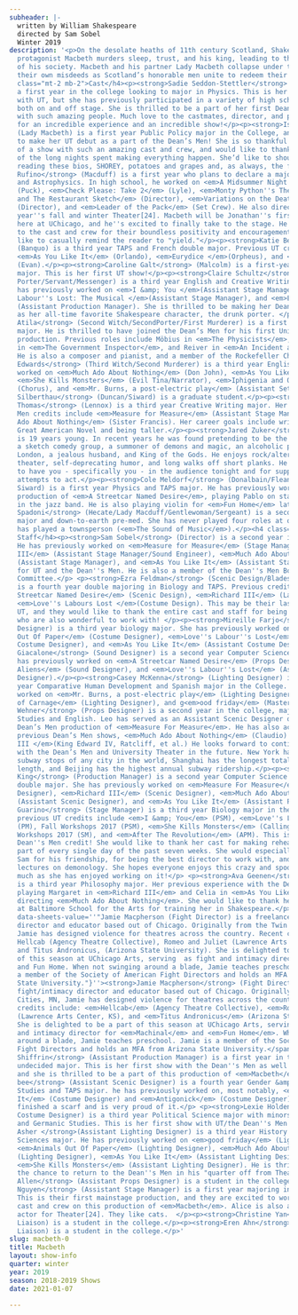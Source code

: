 ```yaml
---
subheader: |-
  written by William Shakespeare
  directed by Sam Sobel
  Winter 2019
description: '<p>On the desolate heaths of 11th century Scotland, Shakespeare’s unrelenting
  protagonist Macbeth murders sleep, trust, and his king, leading to the fracturing
  of his society. Macbeth and his partner Lady Macbeth collapse under the weight of
  their own misdeeds as Scotland’s honorable men unite to redeem their country.</p><h4
  class="mt-2 mb-2">Cast</h4><p><strong>Sadie Seddon-Stettler</strong> (Macbeth) is
  a first year in the college looking to major in Physics. This is her first show
  with UT, but she has previously participated in a variety of high school productions,
  both on and off stage. She is thrilled to be a part of her first Dean''s Men production
  with such amazing people. Much love to the castmates, director, and production crew
  for an incredible experience and an incredible show!</p><p><strong>Isabella Hurtado</strong>
  (Lady Macbeth) is a first year Public Policy major in the College, and is excited
  to make her UT debut as a part of the Dean’s Men! She is so thankful to be part
  of a show with such an amazing cast and crew, and would like to thank Sam for all
  of the long nights spent making everything happen. She’d like to shoutout anyone
  reading these bios, SHOREY, potatoes and grapes and, as always, the fambam. </p><p><strong>Jonathan
  Rufino</strong> (Macduff) is a first year who plans to declare a major in Astronomy
  and Astrophysics. In high school, he worked on <em>A Midsummer Night''s Dream</em>
  (Puck), <em>Check Please: Take 2</em> (Lyle), <em>Monty Python''s The Four Yorkshiremen
  and The Restaurant Sketch</em> (Director), <em>Variations on the Death of Trotsky</em>
  (Director), and <em>Leader of the Pack</em> (Set Crew). He also directed for this
  year''s fall and winter Theater[24]. Macbeth will be Jonathan''s first time acting
  here at UChicago, and he''s excited to finally take to the stage. He''s grateful
  to the cast and crew for their boundless positivity and encouragement, and would
  like to casually remind the reader to "yield."</p><p><strong>Katie Bevil</strong>
  (Banquo) is a third year TAPS and French double major. Previous UT credits include
  <em>As You Like It</em> (Orlando), <em>Eurydice </em>(Orpheus), and <em>The Aliens</em>
  (Evan).</p><p><strong>Caroline Galt</strong> (Malcolm) is a first-year of undecided
  major. This is her first UT show!</p><p><strong>Claire Schultz</strong> (First Witch/First
  Porter/Servant/Messenger) is a third year English and Creative Writing major. She
  has previously worked on <em>I &amp; You </em>(Assistant Stage Manager), <em>Love''s
  Labour''s Lost: The Musical </em>(Assistant Stage Manager), and <em>Eurydice</em>
  (Assistant Production Manager). She is thrilled to be making her Dean''s Men debut
  as her all-time favorite Shakespeare character, the drunk porter. </p><p><strong>Ege
  Atila</strong> (Second Witch/SecondPorter/First Murderer) is a first year Economics
  major. He is thrilled to have joined the Dean’s Men for his first University Theater
  production. Previous roles include Möbius in <em>The Physicists</em>, Khlestakov
  in <em>The Government Inspector</em>, and Reiver in <em>An Incident at the Border</em>.
  He is also a composer and pianist, and a member of the Rockefeller Chapel Choir.</p><p><strong>Belen
  Edwards</strong> (Third Witch/Second Murderer) is a third year English major. She''s
  worked on <em>Much Ado About Nothing</em> (Don John), <em>As You Like It</em> (Silvius),
  <em>She Kills Monsters</em> (Evil Tina/Narrator), <em>Iphigenia and Other Daughters</em>
  (Chorus), and <em>Mr. Burns, a post-electric play</em> (Assistant Set Designer). </p><p><strong>David
  Silberthau</strong> (Duncan/Siward) is a graduate student.</p><p><strong>Claire
  Thomas</strong> (Lennox) is a third year Creative Writing major. Her previous Dean''s
  Men credits include <em>Measure for Measure</em> (Assistant Stage Manager) and <em>Much
  Ado About Nothing</em> (Sister Francis). Her career goals include writing the next
  Great American Novel and being taller.</p><p><strong>Jared Zuker</strong> (Ross)
  is 19 years young. In recent years he was found pretending to be the co-head of
  a sketch comedy group, a summoner of demons and magic, an alcoholic porter in Victorian
  London, a jealous husband, and King of the Gods. He enjoys rock/alternative music,
  theater, self-deprecating humor, and long walks off short planks. He is thrilled
  to have you - specifically you - in the audience tonight and for supporting his
  attempts to act.</p><p><strong>Cole Meldorf</strong> (Donalbain/Fleance/Son/Young
  Siward) is a first year Physics and TAPS major. He has previously worked on UT’s
  production of <em>A Streetcar Named Desire</em>, playing Pablo on stage and violin
  in the jazz band. He is also playing violin for <em>Fun Home</em> later this quarter.</p><p><strong>Nora
  Spadoni</strong> (Hecate/Lady Macduff/Gentlewoman/Sergeant) is a second year Anthropology
  major and down-to-earth pre-med. She has never played four roles at once, but she
  has played a townsperson (<em>The Sound of Music</em>).</p><h4 class="mt-2 mb-2">Production
  Staff</h4><p><strong>Sam Sobel</strong> (Director) is a second year in the College.
  He has previously worked on <em>Measure for Measure</em> (Stage Manager), <em>Richard
  III</em> (Assistant Stage Manager/Sound Engineer), <em>Much Ado About Nothing</em>
  (Assistant Stage Manager), and <em>As You Like It</em> (Assistant Stage Manager)
  for UT and the Dean''s Men. He is also a member of the Dean''s Men Board and UT
  Committee.</p> <p><strong>Ezra Feldman</strong> (Scenic Design/Bladesmith/Projections)
  is a fourth year double majoring in Biology and TAPS. Previous credits include <em>A
  Streetcar Named Desire</em> (Scenic Design), <em>Richard III</em> (Lady Anne), and
  <em>Love''s Labours Lost </em>(Costume Design). This may be their last show with
  UT, and they would like to thank the entire cast and staff for being lovely people
  who are also wonderful to work with! </p><p><strong>Mireille Farjo</strong> (Costume
  Designer) is a third year biology major. She has previously worked on <em>Animals
  Out Of Paper</em> (Costume Designer), <em>Love''s Labour''s Lost</em> (Assistant
  Costume Designer), and <em>As You Like It</em> (Assistant Costume Designer).</p><p><strong>Luke
  Giacalone</strong> (Sound Designer) is a second year Computer Science major. He
  has previously worked on <em>A Streetcar Named Desire</em> (Props Designer), <em>The
  Aliens</em> (Sound Designer), and <em>Love''s Labour''s Lost</em> (Assistant Scenic
  Designer).</p><p><strong>Casey McKenna</strong> (Lighting Designer) is a fourth
  year Comparative Human Development and Spanish major in the College. She has previously
  worked on <em>Mr. Burns, a post-electric play</em> (Lighting Designer), <em>God
  of Carnage</em> (Lighting Designer), and g<em>ood friday</em> (Master Electrician).</p><p><strong>Leo
  Wehner</strong> (Props Designer) is a second year in the college, majoring in Germanic
  Studies and English. Leo has served as an Assistant Scenic Designer on last quarter’s
  Dean’s Men production of <em>Measure For Measure</em>. He has also acted in two
  previous Dean’s Men shows, <em>Much Ado About Nothing</em> (Claudio) and <em>Richard
  III </em>(King Edward IV, Ratcliff, et al.) He looks forward to continuing to work
  with the Dean’s Men and University Theater in the future. New York has the most
  subway stops of any city in the world, Shanghai has the longest total subway track
  length, and Beijing has the highest annual subway ridership.</p><p><strong>Maxine
  King</strong> (Production Manager) is a second year Computer Science and Mathematics
  double major. She has previously worked on <em>Measure For Measure</em> (Scenic
  Designer), <em>Richard III</em> (Scenic Designer), <em>Much Ado About Nothing</em>
  (Assistant Scenic Designer), and <em>As You Like It</em> (Assistant Props Designer). </p><p><strong>Jenni
  Guarino</strong> (Stage Manager) is a third year Biology major in the college. Her
  previous UT credits include <em>I &amp; You</em> (PSM), <em>Love''s Labour''s Lost</em>
  (PM), Fall Workshops 2017 (PSM), <em>She Kills Monsters</em> (Calling SM), Winter
  Workshops 2017 (SM), and <em>After The Revolution</em> (APM). This is her first
  Dean''s Men credit! She would like to thank her cast for making rehearsal the best
  part of every single day of the past seven weeks. She would especially like to thank
  Sam for his friendship, for being the best director to work with, and for his many
  lectures on demonology. She hopes everyone enjoys this crazy and spooky show as
  much as she has enjoyed working on it!</p> <p><strong>Ava Geenen</strong> (Dramaturg)
  is a third year Philosophy major. Her previous experience with the Dean’s Men includes
  playing Margaret in <em>Richard III</em> and Celia in <em>As You Like It</em>, and
  directing <em>Much Ado About Nothing</em>. She would like to thank her teachers
  at Baltimore School for the Arts for training her in Shakespeare.</p><p><span data-sheets-userformat="0}"
  data-sheets-value=''"Jamie Macpherson (Fight Director) is a freelance fight/intimacy
  director and educator based out of Chicago. Originally from the Twin Cities, MN,
  Jamie has designed violence for theatres across the country. Recent credits include:
  Hellcab (Agency Theatre Collective), Romeo and Juliet (Lawrence Arts Center, KS),
  and Titus Andronicus, (Arizona State University). She is delighted to be a part
  of this season at UChicago Arts, serving  as fight and intimacy director for Machinal
  and Fun Home. When not swinging around a blade, Jamie teaches preschool. Jamie is
  a member of the Society of American Fight Directors and holds an MFA from Arizona
  State University."}''><strong>Jamie Macpherson</strong> (Fight Director) is a freelance
  fight/intimacy director and educator based out of Chicago. Originally from the Twin
  Cities, MN, Jamie has designed violence for theatres across the country. Recent
  credits include: <em>Hellcab</em> (Agency Theatre Collective), <em>Romeo and Juliet</em>
  (Lawrence Arts Center, KS), and <em>Titus Andronicus</em> (Arizona State University).
  She is delighted to be a part of this season at UChicago Arts, serving as fight
  and intimacy director for <em>Machinal</em> and <em>Fun Home</em>. When not swinging
  around a blade, Jamie teaches preschool. Jamie is a member of the Society of American
  Fight Directors and holds an MFA from Arizona State University.</span></p><p><strong>Stella
  Shiffrin</strong> (Assistant Production Manager) is a first year in the College,
  undecided major. This is her first show with the Dean''s Men as well as with UT,
  and she is thrilled to be a part of this production of <em>Macbeth</em>!</p> <p><strong>chene
  bee</strong> (Assistant Scenic Designer) is a fourth year Gender &amp; Sexuality
  Studies and TAPS major. he has previously worked on, most notably, <em>As You Like
  It</em> (Costume Designer) and <em>Antigonick</em> (Costume Designer). he has recently
  finished a scarf and is very proud of it.</p> <p><strong>Lexie Holden</strong> (Assistant
  Costume Designer) is a third year Political Science major with minors in Human Rights
  and Germanic Studies. This is her first show with UT/the Dean''s Men.</p><p><strong>Lucas
  Asher </strong>(Assistant Lighting Designer) is a third year History and Geophysical
  Sciences major. He has previously worked on <em>good friday</em> (Lighting Designer),
  <em>Animals Out Of Paper</em> (Lighting Designer), <em>Much Ado About Nothing</em>
  (Lighting Designer), <em>As You Like It</em> (Assistant Lighting Designer), and
  <em>She Kills Monsters</em> (Assistant Lighting Designer). He is thrilled to have
  the chance to return to the Dean''s Men in his "quarter off from Theater."</p> <p><strong>Sophie
  Allen</strong> (Assistant Props Designer) is a student in the college.</p><p><strong>Alice
  Nguyen</strong> (Assistant Stage Manager) is a first year majoring in Math and History.
  This is their first mainstage production, and they are excited to work with the
  cast and crew on this production of <em>Macbeth</em>. Alice is also a writer and
  actor for Theater[24]. They like cats.  </p><p><strong>Christine Yan</strong> (UT Committee
  Liaison) is a student in the college.</p><p><strong>Eren Ahn</strong> (Tech Staff
  Liaison) is a student in the college.</p>'
slug: macbeth-0
title: Macbeth
layout: show-info
quarter: winter
year: 2019
season: 2018-2019 Shows
date: 2021-01-07

---
```

